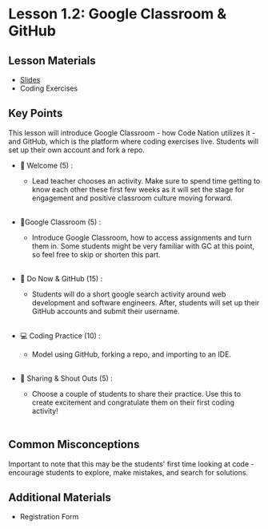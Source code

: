 # Lesson 1.2: Google Classroom & GitHub

## Lesson Materials
- [Slides](https://docs.google.com/presentation/d/1EB8GVHuKhh781d5sJpM2lVhTevpDufTXjmbTydZNnM8/edit#slide=id.g25545787a3d_0_205)
- Coding Exercises


## Key Points
This lesson will introduce Google Classroom - how Code Nation utilizes it - and GitHub, which is the platform where coding exercises live. Students will set up their own account and fork a repo.

- 👋 Welcome (5) : 
    - Lead teacher chooses an activity. Make sure to spend time getting to know each other these first few weeks as it will set the stage for engagement and positive classroom culture moving forward.<br><br>

- 🎒Google Classroom (5) : 
    - Introduce Google Classroom, how to access assignments and turn them in. Some students might be very familiar with GC at this point, so feel free to skip or shorten this part.<br><br>

- 👾 Do Now & GitHub (15) :
    - Students will do a short google search activity around web development and software engineers. After, students will set up their GitHub accounts and submit their username.<br><br>

- 💻 Coding Practice (10) : 
    - Model using GitHub, forking a repo, and importing to an IDE.<br><br>

- 🎉 Sharing & Shout Outs (5) :
    - Choose a couple of students to share their practice. Use this to create excitement and congratulate them on their first coding activity!<br><br>


## Common Misconceptions
Important to note that this may be the students' first time looking at code - encourage students to explore, make mistakes, and search for solutions.  

## Additional Materials
- Registration Form